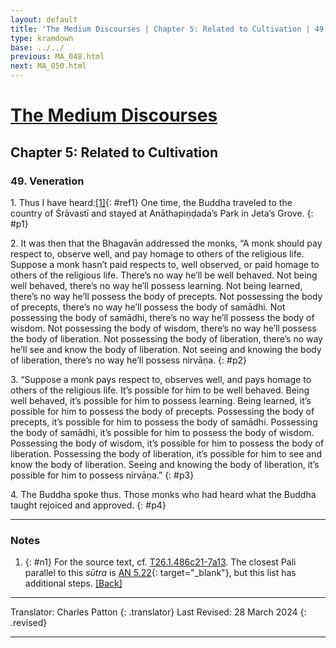 ```yaml
---
layout: default
title: 'The Medium Discourses | Chapter 5: Related to Cultivation | 49. Veneration'
type: kramdown
base: ../../
previous: MA_048.html
next: MA_050.html
---
```


# [The Medium Discourses](index.html)
## Chapter 5: Related to Cultivation
### 49. Veneration

1\. Thus I have heard:[\[1\]](#n1){: #ref1} One time, the Buddha traveled to the country of Śrāvastī and stayed at Anāthapiṇḍada’s Park in Jeta’s Grove.
{: #p1}

2\. It was then that the Bhagavān addressed the monks, “A monk should pay respect to, observe well, and pay homage to others of the religious life. Suppose a monk hasn’t paid respects to, well observed, or paid homage to others of the religious life. There’s no way he’ll be well behaved. Not being well behaved, there’s no way he’ll possess learning. Not being learned, there’s no way he’ll possess the body of precepts. Not possessing the body of precepts, there’s no way he’ll possess the body of samādhi. Not possessing the body of samādhi, there’s no way he’ll possess the body of wisdom. Not possessing the body of wisdom, there’s no way he’ll possess the body of liberation. Not possessing the body of liberation, there’s no way he’ll see and know the body of liberation. Not seeing and knowing the body of liberation, there’s no way he’ll possess nirvāṇa.
{: #p2}

3\. “Suppose a monk pays respect to, observes well, and pays homage to others of the religious life. It’s possible for him to be well behaved. Being well behaved, it’s possible for him to possess learning. Being learned, it’s possible for him to possess the body of precepts. Possessing the body of precepts, it’s possible for him to possess the body of samādhi. Possessing the body of samādhi, it’s possible for him to possess the body of wisdom. Possessing the body of wisdom, it’s possible for him to possess the body of liberation. Possessing the body of liberation, it’s possible for him to see and know the body of liberation. Seeing and knowing the body of liberation, it’s possible for him to possess nirvāṇa.”
{: #p3}

4\. The Buddha spoke thus. Those monks who had heard what the Buddha taught rejoiced and approved.
{: #p4}

---

### Notes

1. {: #n1} For the source text, cf. <a href="https://cbetaonline.dila.edu.tw/zh/T01n0026_p0486c21" target="_blank">T26.1.486c21-7a13</a>. The closest Pali parallel to this <em>sūtra</em> is [AN 5.22](https://suttacentral.net/an5.22){: target="_blank"}, but this list has additional steps. [\[Back\]](#ref1)

---

Translator: Charles Patton
{: .translator}
Last Revised: 28 March 2024
{: .revised}

---
